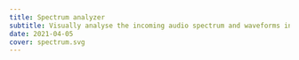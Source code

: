 ```yaml
---
title: Spectrum analyzer
subtitle: Visually analyse the incoming audio spectrum and waveforms in realtime
date: 2021-04-05
cover: spectrum.svg
---
```


<script setup>
import pitchSpectrum from './spectrum.vue'
</script>

<client-only>
  <pitch-spectrum />
</client-only>
